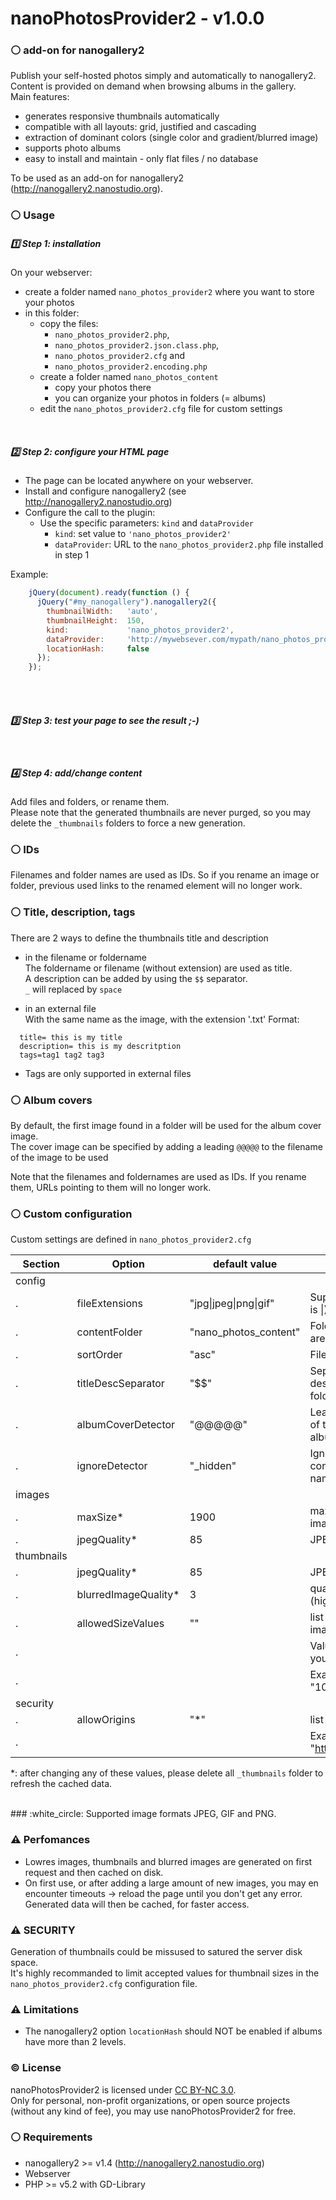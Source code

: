 # nanoPhotosProvider2 - v1.0.0
### :white_circle: add-on for nanogallery2
    
  
Publish your self-hosted photos simply and automatically to nanogallery2.  
Content is provided on demand when browsing albums in the gallery.  
Main features:
- generates responsive thumbnails automatically  
- compatible with all layouts: grid, justified and cascading
- extraction of dominant colors (single color and gradient/blurred image)  
- supports photo albums  
- easy to install and maintain - only flat files / no database

To be used as an add-on for nanogallery2 (http://nanogallery2.nanostudio.org).

### :white_circle: Usage

##### :one: Step 1: installation

On your webserver:
- create a folder named `nano_photos_provider2` where you want to store your photos
- in this folder:
  - copy the files:
    - `nano_photos_provider2.php`,
    - `nano_photos_provider2.json.class.php`,
    - `nano_photos_provider2.cfg` and
    - `nano_photos_provider2.encoding.php`
  - create a folder named `nano_photos_content`  
    - copy your photos there  
    - you can organize your photos in folders (= albums)  
  - edit the `nano_photos_provider2.cfg` file for custom settings  

<br />  
  
##### :two: Step 2: configure your HTML page

- The page can be located anywhere on your webserver.
- Install and configure nanogallery2 (see http://nanogallery2.nanostudio.org)
- Configure the call to the plugin:
  - Use the specific parameters: `kind` and `dataProvider`
    - `kind`: set value to `'nano_photos_provider2'`
    - `dataProvider`: URL to the `nano_photos_provider2.php` file installed in step 1

Example:

```js
    jQuery(document).ready(function () {
      jQuery("#my_nanogallery").nanogallery2({
        thumbnailWidth:   'auto',
        thumbnailHeight:  150,
        kind:             'nano_photos_provider2',
        dataProvider:     'http://mywebsever.com/mypath/nano_photos_provider2/nano_photos_provider2.php',
        locationHash:     false
      });
    });
```
<br />
<br />
  
##### :three: Step 3: test your page to see the result ;-)

<br />
  
##### :four: Step 4: add/change content
Add files and folders, or rename them.  
Please note that the generated thumbnails are never purged, so you may delete the `_thumbnails` folders to force a new generation.
  
  
### :white_circle: IDs
Filenames and folder names are used as IDs. So if you rename an image or folder, previous used links to the renamed element will no longer work.

  
### :white_circle: Title, description, tags

There are 2 ways to define the thumbnails title and description  
- in the filename or foldername  
The foldername or filename (without extension) are used as title.  
A description can be added by using the `$$` separator.  
`_` will replaced by `space`
  
- in an external file  
With the same name as the image, with the extension '.txt' 
Format:  
```
  title= this is my title
  description= this is my descritption
  tags=tag1 tag2 tag3
```
  
- Tags are only supported in external files
    
  
### :white_circle: Album covers  
By default, the first image found in a folder will be used for the album cover image.  
The cover image can be specified by adding a leading `@@@@@` to the filename of the image to be used  

Note that the filenames and foldernames are used as IDs. If you rename them, URLs pointing to them will no longer work.
  
### :white_circle: Custom configuration
Custom settings are defined in `nano_photos_provider2.cfg`

Section | Option | default value | Description
------------ | ------------- | ------------ | -------------
config  | | |   
.  | fileExtensions | "jpg\|jpeg\|png\|gif" | Supported file extensions (separtor is \|)
.  | contentFolder | "nano_photos_content" | Folder where albums and images are stored
.  | sortOrder | "asc" | Filename sort order (asc or desc)
.  | titleDescSeparator | "$$" | Separator between title and description in the filename or foldername
.  | albumCoverDetector | "@@@@@" | Leading sequence in the filename of the image to be used as an album cover  
.  | ignoreDetector | "_hidden" | Ignore photos/albums (folders) containing this sequence in their name
images | | |   
.  | maxSize* | 1900 | max. width/height of the displayed images
.  | jpegQuality* | 85 | JPEG quality of the images
thumbnails | | |   
.  | jpegQuality* | 85 | JPEG quality for the thumbnails
.  | blurredImageQuality* | 3 | quality of the blurred images (higher is better but slower)
.  | allowedSizeValues | "" | list of allowed values for thumbnail image sizes  (separtor is \|)
.  | | | Values should be the same as in your nanogallery2 settings
.  | | | Example: allowedSizeValues = "100&#124;150&#124;300&#124;auto"
security | | |   
.  | allowOrigins | "*" | list of allowed domain (CORS)
.  | | | Example: allowOrigins = "http://nanogallery2.nanostudio.org|https://nano.gallery"
  
*: after changing any of these values, please delete all `_thumbnails` folder to refresh the cached data.  
  
  
<br />
### :white_circle: Supported image formats
JPEG, GIF and PNG.

<br />

### :warning: Perfomances
- Lowres images, thumbnails and blurred images are generated on first request and then cached on disk.
- On first use, or after adding a large amount of new images, you may en encounter timeouts -> reload the page until you don't get any error. Generated data will then be cached, for faster access.


### :warning: SECURITY
Generation of thumbnails could be missused to satured the server disk space.  
It's highly recommanded to limit accepted values for thumbnail sizes in the `nano_photos_provider2.cfg` configuration file.  
  
  
### :warning: Limitations
- The nanogallery2 option `locationHash` should NOT be enabled if albums have more than 2 levels.  
  

### :copyright: License
nanoPhotosProvider2 is licensed under [CC BY-NC 3.0](http://creativecommons.org/licenses/by-nc/3.0/).  
Only for personal, non-profit organizations, or open source projects (without any kind of fee), you may use nanoPhotosProvider2 for free.


### :white_circle: Requirements
* nanogallery2 >= v1.4 (http://nanogallery2.nanostudio.org)
* Webserver
* PHP >= v5.2 with GD-Library